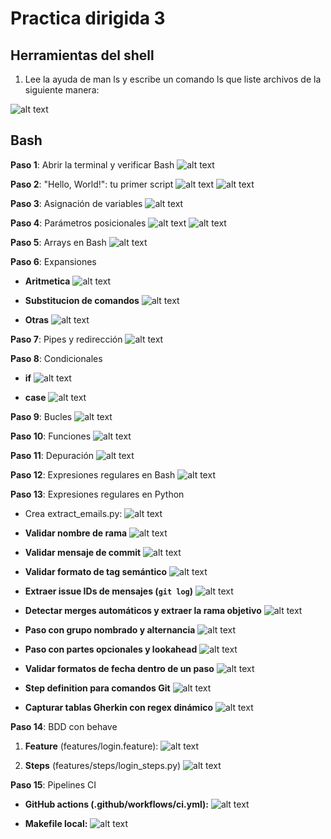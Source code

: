 # Practica dirigida 3

## Herramientas del shell
1. Lee la ayuda de man ls y escribe un comando ls que liste archivos de la siguiente manera:

![alt text](E10.png)

## Bash

**Paso 1**: Abrir la terminal y verificar Bash
![alt text](E11.png)

**Paso 2**: "Hello, World!": tu primer script
![alt text](E12.png)
![alt text](E13.png)

**Paso 3**: Asignación de variables
![alt text](E14.png)


**Paso 4**: Parámetros posicionales
![alt text](E15.png)
![alt text](E16.png)

**Paso 5**: Arrays en Bash
![alt text](E17.png)

**Paso 6**: Expansiones
* **Aritmetica**
![alt text](E18.png)

* **Substitucion de comandos**
![alt text](E19.png)

* **Otras**
![alt text](E20.png)

**Paso 7**: Pipes y redirección
![alt text](E21.png)


**Paso 8**: Condicionales
* **if**
![alt text](E22.png)

* **case**
![alt text](E23.png)

**Paso 9**: Bucles
![alt text](E24.png)

**Paso 10**: Funciones
![alt text](E25.png)

**Paso 11**: Depuración
![alt text](E26.png)

**Paso 12**: Expresiones regulares en Bash
![alt text](E27.png)

**Paso 13**: Expresiones regulares en Python
* Crea extract_emails.py:
![alt text](E28.png)

* **Validar nombre de rama**
![alt text](E29.png)

* **Validar mensaje de commit**
![alt text](E30.png)

* **Validar formato de tag semántico**
![alt text](E31.png)

* **Extraer issue IDs de mensajes (`git log`)**
![alt text](E32.png)

* **Detectar merges automáticos y extraer la rama objetivo**
![alt text](E33.png)

* **Paso con grupo nombrado y alternancia**
![alt text](E35.png)

* **Paso con partes opcionales y lookahead**
![alt text](E36.png)

* **Validar formatos de fecha dentro de un paso**
![alt text](E37.png)

* **Step definition para comandos Git**
![alt text](E38.png)

* **Capturar tablas Gherkin con regex dinámico**
![alt text](E39.png)

**Paso 14**:  BDD con behave

1. **Feature** (features/login.feature):
![alt text](E40.png)

2. **Steps** (features/steps/login_steps.py)
![alt text](E41.png)

**Paso 15**: Pipelines CI
* **GitHub actions (.github/workflows/ci.yml):**
![alt text](E42.png)

* **Makefile local:**
![alt text](E43.png)
